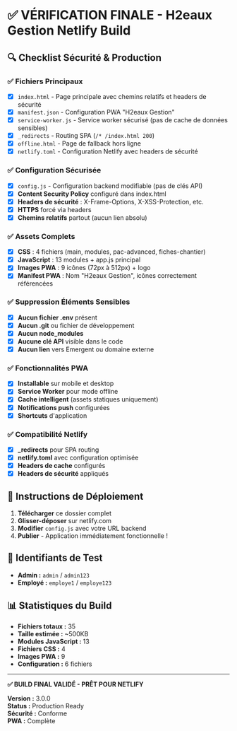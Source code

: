 # ✅ VÉRIFICATION FINALE - H2eaux Gestion Netlify Build

## 🔍 Checklist Sécurité & Production

### ✅ Fichiers Principaux
- [x] `index.html` - Page principale avec chemins relatifs et headers de sécurité
- [x] `manifest.json` - Configuration PWA "H2eaux Gestion" 
- [x] `service-worker.js` - Service worker sécurisé (pas de cache de données sensibles)
- [x] `_redirects` - Routing SPA (`/* /index.html 200`)
- [x] `offline.html` - Page de fallback hors ligne
- [x] `netlify.toml` - Configuration Netlify avec headers de sécurité

### ✅ Configuration Sécurisée
- [x] `config.js` - Configuration backend modifiable (pas de clés API)
- [x] **Content Security Policy** configuré dans index.html
- [x] **Headers de sécurité** : X-Frame-Options, X-XSS-Protection, etc.
- [x] **HTTPS** forcé via headers
- [x] **Chemins relatifs** partout (aucun lien absolu)

### ✅ Assets Complets
- [x] **CSS** : 4 fichiers (main, modules, pac-advanced, fiches-chantier)
- [x] **JavaScript** : 13 modules + app.js principal
- [x] **Images PWA** : 9 icônes (72px à 512px) + logo
- [x] **Manifest PWA** : Nom "H2eaux Gestion", icônes correctement référencées

### ✅ Suppression Éléments Sensibles
- [x] **Aucun fichier .env** présent
- [x] **Aucun .git** ou fichier de développement
- [x] **Aucun node_modules** 
- [x] **Aucune clé API** visible dans le code
- [x] **Aucun lien** vers Emergent ou domaine externe

### ✅ Fonctionnalités PWA
- [x] **Installable** sur mobile et desktop
- [x] **Service Worker** pour mode offline
- [x] **Cache intelligent** (assets statiques uniquement)
- [x] **Notifications push** configurées
- [x] **Shortcuts** d'application

### ✅ Compatibilité Netlify
- [x] **_redirects** pour SPA routing
- [x] **netlify.toml** avec configuration optimisée
- [x] **Headers de cache** configurés
- [x] **Headers de sécurité** appliqués

## 🎯 Instructions de Déploiement

1. **Télécharger** ce dossier complet
2. **Glisser-déposer** sur netlify.com
3. **Modifier** `config.js` avec votre URL backend
4. **Publier** - Application immédiatement fonctionnelle !

## 🔐 Identifiants de Test

- **Admin :** `admin` / `admin123`
- **Employé :** `employe1` / `employe123`

## 📊 Statistiques du Build

- **Fichiers totaux :** 35
- **Taille estimée :** ~500KB
- **Modules JavaScript :** 13
- **Fichiers CSS :** 4
- **Images PWA :** 9
- **Configuration :** 6 fichiers

---

**✅ BUILD FINAL VALIDÉ - PRÊT POUR NETLIFY**

**Version :** 3.0.0  
**Status :** Production Ready  
**Sécurité :** Conforme  
**PWA :** Complète